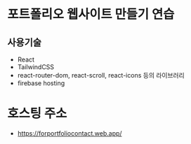 # 포트폴리오 웹사이트 만들기 연습

## 사용기술
 - React
 - TailwindCSS
 - react-router-dom, react-scroll, react-icons 등의 라이브러리
 - firebase hosting


# 호스팅 주소
 - https://forportfoliocontact.web.app/
